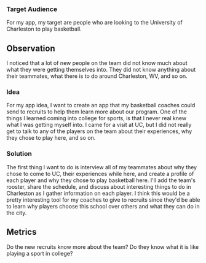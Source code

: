 ### Target Audience

For my app, my target are people who are looking to the University 
of Charleston to play basketball.

## Observation
I noticed that a lot of new people on the team did not know much
about what they were getting themselves into. They did not know anything 
about their teammates, what there is to do around Charleston, WV, and so 
on.

### Idea

For my app idea, I want to create an app that my basketball coaches 
could send to recruits to help them learn more about our program. 
One of the things I learned coming into college for sports, is that I never 
real knew what I was getting myself into. I came for a visit at UC, 
but I did not really get to talk to any of the players on the team about 
their experiences, why they chose to play here, and so on. 


### Solution

The first thing I want to do is interview all of my teammates about why 
they chose to come to UC, their experiences while here, and create a profile 
of each player and why they chose to play basketball here. 
I'll add the team's rooster, share the schedule, and discuss about 
interesting things to do in Charleston as I gather information on each player. 
I think this would be a pretty interesting tool for my coaches to give to 
recruits since they'd be able to learn why players choose this school over 
others and what they can do in the city.

## Metrics
Do the new recruits know more about the team?
Do they know what it is like playing a sport in college?